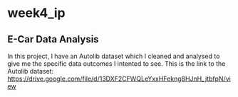 # week4_ip

## E-Car Data Analysis

In this project, I have an Autolib dataset which I cleaned and analysed to give me the specific data outcomes I intented to see. 
This is the link to the Autolib dataset: https://drive.google.com/file/d/13DXF2CFWQLeYxxHFekng8HJnH_jtbfpN/view
